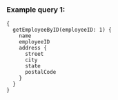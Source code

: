 ### Example query 1:
```
{
  getEmployeeByID(employeeID: 1) {
    name
    employeeID
    address {
      street
      city
      state
      postalCode
    }
  }
}
```